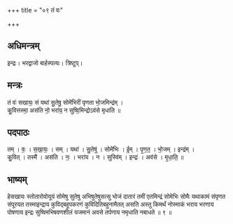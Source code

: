 +++
title = "०९ तं वः"

+++
## अधिमन्त्रम्
इन्द्रः। भरद्वाजो बार्हस्पत्यः। त्रिष्टुप्।

## मन्त्रः
तं वः॑ सखायः॒ सं यथा॑ सु॒तेषु॒ सोमे॑भिरीं पृणता भो॒जमिन्द्र॑म् ।  
कु॒वित्तस्मा॒ अस॑ति नो॒ भरा॑य॒ न सुष्वि॒मिन्द्रोऽव॑से मृधाति ॥

## पदपाठः
तम् । वः॒ । स॒खा॒यः॒ । सम् । यथा॑ । सु॒तेषु॑ । सोमे॑भिः । ई॒म् । पृ॒ण॒त॒ । भो॒जम् । इन्द्र॑म् ।  
कु॒वित् । तस्मै॑ । अस॑ति । नः॒ । भरा॑य । न । सुस्वि॑म् । इन्द्रः॑ । अव॑से । मृ॒धा॒ति॒ ॥

## भाष्यम्
हेसखायः स्तोतारोवोयूयं सोमेषु सुतेषु अभिषुतेषुसत्सु भोजं दातारं तमीं एतमिन्द्रं सोमेभिः सोमैः यथाकामं संपृणत संपूरयत तस्माइन्द्राय कुविद्बहूपकरणं कुविदितिबहुनामैतत् असति अस्तु किमर्थं नोस्माकं भराय भरणाय पोषणाय इन्द्रः सुष्विमभिषवणशीलं यजमानं अवसे तर्पणाय नमृधाति नबाधते ॥ ९ ॥